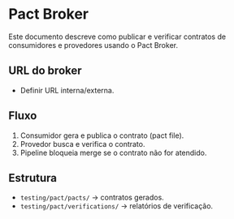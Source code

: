 # Pact Broker

Este documento descreve como publicar e verificar contratos de consumidores e provedores usando o Pact Broker.

## URL do broker
- Definir URL interna/externa.

## Fluxo
1. Consumidor gera e publica o contrato (pact file).
2. Provedor busca e verifica o contrato.
3. Pipeline bloqueia merge se o contrato não for atendido.

## Estrutura
- `testing/pact/pacts/` → contratos gerados.
- `testing/pact/verifications/` → relatórios de verificação.